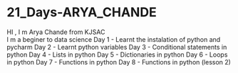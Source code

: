 # 21_Days-ARYA_CHANDE
HI , I m Arya Chande from KJSAC  
I m a beginer to data science
Day 1 - Learnt the instalation of python and pycharm 
Day 2 - Learnt python variables
Day 3 - Conditional statements in python 
Day 4 - Lists in python 
Day 5 - Dictionaries in python
Day 6 - Loops in python 
Day 7 - Functions in python 
Day 8 - Functions in python (lesson 2) 
